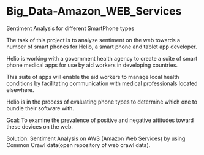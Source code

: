 # Big_Data-Amazon_WEB_Services


Sentiment Analysis for different SmartPhone types 

The task of this project is to analyze sentiment on the web towards a number of smart phones for Helio, a smart phone and 
tablet app developer.

Helio is working with a government health agency to create a suite of smart phone medical apps for use by aid workers in developing countries. 

This suite of apps will enable the aid workers to manage local health conditions by facilitating communication with medical professionals located elsewhere.

Helio is in the process of evaluating phone types to determine which one to bundle their software with. 
 
 
 Goal: To examine the prevalence of positive and negative attitudes toward these devices on the web.
 
 Solution: Sentiment Analysis on AWS (Amazon Web Services) by using Common Crawl data(open repository of web crawl data).

